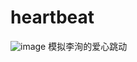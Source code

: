 # heartbeat
![image](https://github.com/666dezqq/heartbeat/assets/126430873/91e159ac-e360-4bea-bc70-7f38fb6afa2b)
模拟李洵的爱心跳动
